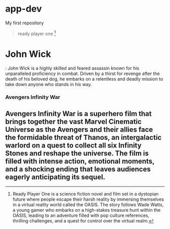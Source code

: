 # app-dev
My first repository
> ready player one [^1]

# John Wick
: John Wick is a highly skilled and feared assassin known for his unparalleled proficiency in combat. Driven by a thirst for revenge after the death of his beloved dog, he embarks on a relentless and deadly mission to take down anyone who stands in his way.

### Avengers Infinity War

  ## Avengers Infinity War is a superhero film that brings together the vast Marvel Cinematic Universe as the Avengers and their allies face the formidable threat of Thanos, an intergalactic warlord on a quest to collect all six Infinity Stones and reshape the universe. The film is filled with intense action, emotional moments, and a shocking ending that leaves audiences eagerly anticipating its sequel.

[^1]:Ready Player One is a science fiction novel and film set in a dystopian future where people escape their harsh reality by immersing themselves in a virtual reality world called the OASIS. The story follows Wade Watts, a young gamer who embarks on a high-stakes treasure hunt within the OASIS, leading to an adventure filled with pop culture references, thrilling challenges, and a quest for control over the virtual realm.
